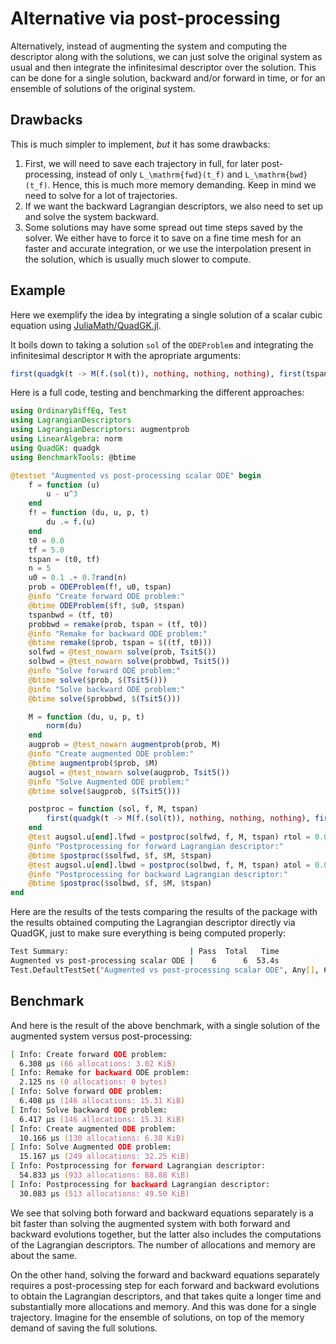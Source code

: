 # Alternative via post-processing

Alternatively, instead of augmenting the system and computing the descriptor along with the solutions, we can just solve the original system as usual and then integrate the infinitesimal descriptor over the solution. This can be done for a single solution, backward and/or forward in time, or for an ensemble of solutions of the original system.

## Drawbacks

This is much simpler to implement, *but* it has some drawbacks:

1. First, we will need to save each trajectory in full, for later post-processing, instead of only ``L_\mathrm{fwd}(t_f)`` and ``L_\mathrm{bwd}(t_f)``. Hence, this is much more memory demanding. Keep in mind we need to solve for a lot of trajectories.
1. If we want the backward Lagrangian descriptors, we also need to set up and solve the system backward.
1. Some solutions may have some spread out time steps saved by the solver. We either have to force it to save on a fine time mesh for an faster and accurate integration, or we use the interpolation present in the solution, which is usually much slower to compute.

## Example

Here we exemplify the idea by integrating a single solution of a scalar cubic equation using [JuliaMath/QuadGK.jl](https://github.com/JuliaMath/QuadGK.jl).

It boils down to taking a solution `sol` of the `ODEProblem` and integrating the infinitesimal descriptor `M` with the apropriate arguments:

```julia
first(quadgk(t -> M(f.(sol(t)), nothing, nothing, nothing), first(tspan), last(tspan)))
```

Here is a full code, testing and benchmarking the different approaches:

```julia postprocessing
using OrdinaryDiffEq, Test
using LagrangianDescriptors
using LagrangianDescriptors: augmentprob
using LinearAlgebra: norm
using QuadGK: quadgk
using BenchmarkTools: @btime

@testset "Augmented vs post-processing scalar ODE" begin
    f = function (u)
        u - u^3
    end
    f! = function (du, u, p, t)
        du .= f.(u)
    end
    t0 = 0.0
    tf = 5.0
    tspan = (t0, tf)
    n = 5
    u0 = 0.1 .+ 0.7rand(n)
    prob = ODEProblem(f!, u0, tspan)
    @info "Create forward ODE problem:"
    @btime ODEProblem($f!, $u0, $tspan)
    tspanbwd = (tf, t0)
    probbwd = remake(prob, tspan = (tf, t0))
    @info "Remake for backward ODE problem:"
    @btime remake($prob, tspan = $((tf, t0)))
    solfwd = @test_nowarn solve(prob, Tsit5())
    solbwd = @test_nowarn solve(probbwd, Tsit5())
    @info "Solve forward ODE problem:"
    @btime solve($prob, $(Tsit5()))
    @info "Solve backward ODE problem:"
    @btime solve($probbwd, $(Tsit5()))

    M = function (du, u, p, t)
        norm(du)
    end
    augprob = @test_nowarn augmentprob(prob, M)
    @info "Create augmented ODE problem:"
    @btime augmentprob($prob, $M)
    augsol = @test_nowarn solve(augprob, Tsit5())
    @info "Solve Augmented ODE problem:"
    @btime solve($augprob, $(Tsit5()))

    postproc = function (sol, f, M, tspan)
        first(quadgk(t -> M(f.(sol(t)), nothing, nothing, nothing), first(tspan), last(tspan)))
    end
    @test augsol.u[end].lfwd ≈ postproc(solfwd, f, M, tspan) rtol = 0.01
    @info "Postprocessing for forward Lagrangian descriptor:"
    @btime $postproc($solfwd, $f, $M, $tspan)
    @test augsol.u[end].lbwd ≈ postproc(solbwd, f, M, tspan) atol = 0.01
    @info "Postprocessing for backward Lagrangian descriptor:"
    @btime $postproc($solbwd, $f, $M, $tspan)
end
```

Here are the results of the tests comparing the results of the package with the results obtained computing the Lagrangian descriptor directly via QuadGK, just to make sure everything is being computed properly:

```zsh
Test Summary:                           | Pass  Total   Time
Augmented vs post-processing scalar ODE |    6      6  53.4s
Test.DefaultTestSet("Augmented vs post-processing scalar ODE", Any[], 6, false, false, true, 1.664197063101466e9, 1.664197116484559e9)
```

## Benchmark

And here is the result of the above benchmark, with a single solution of the augmented system versus post-processing:

```zsh
[ Info: Create forward ODE problem:
  6.308 μs (66 allocations: 3.02 KiB)
[ Info: Remake for backward ODE problem:
  2.125 ns (0 allocations: 0 bytes)
[ Info: Solve forward ODE problem:
  6.408 μs (146 allocations: 15.31 KiB)
[ Info: Solve backward ODE problem:
  6.417 μs (146 allocations: 15.31 KiB)
[ Info: Create augmented ODE problem:
  10.166 μs (130 allocations: 6.38 KiB)
[ Info: Solve Augmented ODE problem:
  15.167 μs (249 allocations: 32.25 KiB)
[ Info: Postprocessing for forward Lagrangian descriptor:
  54.833 μs (933 allocations: 88.88 KiB)
[ Info: Postprocessing for backward Lagrangian descriptor:
  30.083 μs (513 allocations: 49.50 KiB)
```

We see that solving both forward and backward equations separately is a bit faster than solving the augmented system with both forward and backward evolutions together, but the latter also includes the computations of the Lagrangian descriptors. The number of allocations and memory are about the same.

On the other hand, solving the forward and backward equations separately requires a post-processing step for each forward and backward evolutions to obtain the Lagrangian descriptors, and that takes quite a longer time and substantially more allocations and memory. And this was done for a single trajectory. Imagine for the ensemble of solutions, on top of the memory demand of saving the full solutions.
